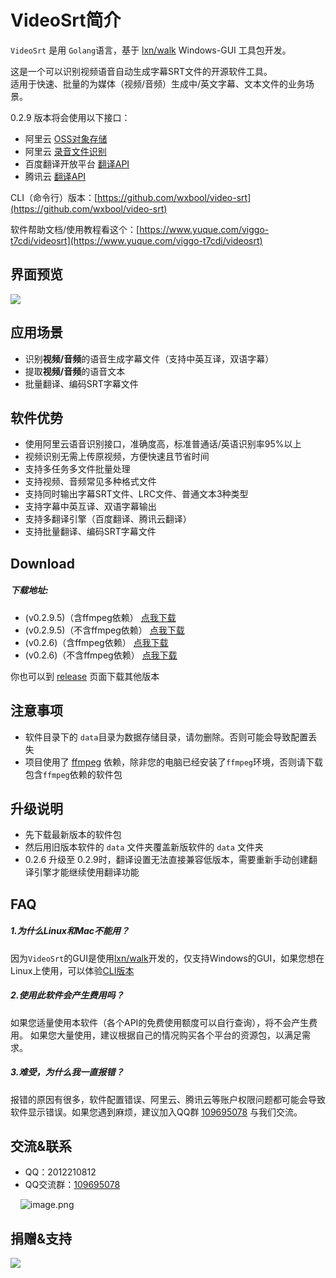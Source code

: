 # VideoSrt简介

`VideoSrt` 是用 `Golang`语言，基于 [lxn/walk](https://github.com/lxn/walk) Windows-GUI 工具包开发。

这是一个可以识别视频语音自动生成字幕SRT文件的开源软件工具。<br />适用于快速、批量的为媒体（视频/音频）生成中/英文字幕、文本文件的业务场景。

0.2.9 版本将会使用以下接口：
- 阿里云 [OSS对象存储](https://www.aliyun.com/product/oss?spm=5176.12825654.eofdhaal5.13.e9392c4aGfj5vj&aly_as=K11FcpO8)
- 阿里云 [录音文件识别](https://ai.aliyun.com/nls/filetrans?spm=5176.12061031.1228726.1.47fe3cb43I34mn) 
- 百度翻译开放平台 [翻译API](http://api.fanyi.baidu.com/api/trans/product/index) 
- 腾讯云 [翻译API](https://cloud.tencent.com/product/tmt) 

CLI（命令行）版本：[https://github.com/wxbool/video-srt](https://github.com/wxbool/video-srt)

软件帮助文档/使用教程看这个：[https://www.yuque.com/viggo-t7cdi/videosrt](https://www.yuque.com/viggo-t7cdi/videosrt)

<a name="0b884e4f"></a>
## 界面预览

![](https://api.superbed.cn/static/images/2020/04/09/5e8e7938504f4bcb04d3b9e8.gif)

## 应用场景

- 识别**视频/音频**的语音生成字幕文件（支持中英互译，双语字幕）
- 提取**视频/音频**的语音文本
- 批量翻译、编码SRT字幕文件


<a name="b89d37d3"></a>
## 软件优势

- 使用阿里云语音识别接口，准确度高，标准普通话/英语识别率95%以上
- 视频识别无需上传原视频，方便快速且节省时间
- 支持多任务多文件批量处理
- 支持视频、音频常见多种格式文件
- 支持同时输出字幕SRT文件、LRC文件、普通文本3种类型
- 支持字幕中英互译、双语字幕输出
- 支持多翻译引擎（百度翻译、腾讯云翻译）
- 支持批量翻译、编码SRT字幕文件

<a name="Download"></a>
## Download

<a name="e66a66f1"></a>
##### 下载地址:
- (v0.2.9.5)（含ffmpeg依赖） [点我下载](http://file.viggo.site/video-srt/0.2.9.5/video-srt-gui-ffmpeg-0.2.9.5-x64.zip)
- (v0.2.9.5)（不含ffmpeg依赖） [点我下载](http://file.viggo.site/video-srt/0.2.9.5/video-srt-gui-0.2.9.5-x64.zip)
- (v0.2.6)（含ffmpeg依赖） [点我下载](http://file.viggo.site/video-srt/0.2.6/video-srt-gui-ffmpeg-0.2.6-x64.zip)
- (v0.2.6)（不含ffmpeg依赖） [点我下载](http://file.viggo.site/video-srt/0.2.6/video-srt-gui-0.2.6-x64.zip)

你也可以到 [release](https://github.com/wxbool/video-srt-windows/releases) 页面下载其他版本

<a name="1bbbb204"></a>
## 注意事项

- 软件目录下的 `data`目录为数据存储目录，请勿删除。否则可能会导致配置丢失
- 项目使用了 [ffmpeg](http://ffmpeg.org/) 依赖，除非您的电脑已经安装了`ffmpeg`环境，否则请下载包含`ffmpeg`依赖的软件包

<a name="9a751511"></a>
## 升级说明

- 先下载最新版本的软件包
- 然后用旧版本软件的 `data` 文件夹覆盖新版软件的 `data` 文件夹
- 0.2.6 升级至 0.2.9时，翻译设置无法直接兼容低版本，需要重新手动创建翻译引擎才能继续使用翻译功能

## FAQ
##### 1.为什么Linux和Mac不能用？
因为`VideoSrt`的GUI是使用[lxn/walk](https://github.com/lxn/walk)开发的，仅支持Windows的GUI，如果您想在Linux上使用，可以体验[CLI版本](https://github.com/wxbool/video-srt)

##### 2.使用此软件会产生费用吗？
如果您适量使用本软件（各个API的免费使用额度可以自行查询），将不会产生费用。
如果您大量使用，建议根据自己的情况购买各个平台的资源包，以满足需求。

##### 3.难受，为什么我一直报错？
报错的原因有很多，软件配置错误、阿里云、腾讯云等账户权限问题都可能会导致软件显示错误。如果您遇到麻烦，建议加入QQ群 [109695078](https://jq.qq.com/?_wv=1027&k=5Eco2hO) 与我们交流。


<a name="f3dc992e"></a>
## 交流&联系

- QQ：2012210812
- QQ交流群：[109695078](https://jq.qq.com/?_wv=1027&k=5Eco2hO)

    ![image.png](https://cdn.nlark.com/yuque/0/2019/png/695280/1577104071489-4cc85009-29a0-42d6-8901-0cf3b45dee68.png#align=left&display=inline&height=177&name=image.png&originHeight=177&originWidth=172&size=17846&status=done&style=none&width=172)

<a name="AyJ3E"></a>
## 捐赠&支持

![](https://pic2.superbed.cn/item/5e00b93476085c3289dd2dc0.png)